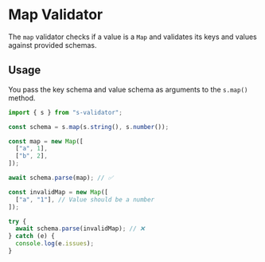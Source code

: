 # Map Validator

The `map` validator checks if a value is a `Map` and validates its keys and values against provided schemas.

## Usage

You pass the key schema and value schema as arguments to the `s.map()` method.

```typescript
import { s } from "s-validator";

const schema = s.map(s.string(), s.number());

const map = new Map([
  ["a", 1],
  ["b", 2],
]);

await schema.parse(map); // ✅

const invalidMap = new Map([
  ["a", "1"], // Value should be a number
]);

try {
  await schema.parse(invalidMap); // ❌
} catch (e) {
  console.log(e.issues);
}
```

